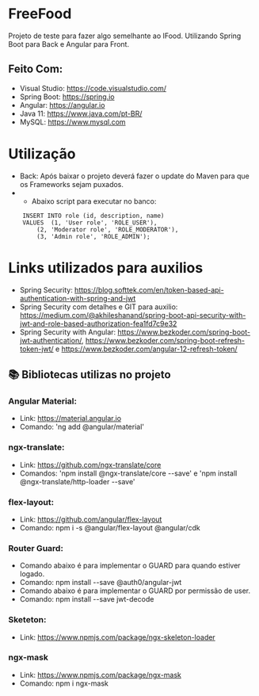 # FreeFood

Projeto de teste para fazer algo semelhante ao IFood. Utilizando Spring Boot para Back e Angular para Front.

## Feito Com:
- Visual Studio: https://code.visualstudio.com/
- Spring Boot: https://spring.io
- Angular: https://angular.io
- Java 11: https://www.java.com/pt-BR/
- MySQL: https://www.mysql.com

# Utilização
- Back: Após baixar o projeto deverá fazer o update do Maven para que os Frameworks sejam puxados.
- - Abaixo script para executar no banco: 
```MySQL 
	INSERT INTO role (id, description, name) 
	VALUES 	(1, 'User role', 'ROLE_USER'),
		(2, 'Moderator role', 'ROLE_MODERATOR'),
		(3, 'Admin role', 'ROLE_ADMIN');
```

# Links utilizados para auxilios
- Spring Security: https://blog.softtek.com/en/token-based-api-authentication-with-spring-and-jwt
- Spring Security com detalhes e GIT para auxilio: https://medium.com/@akhileshanand/spring-boot-api-security-with-jwt-and-role-based-authorization-fea1fd7c9e32
- Spring Security with Angular: https://www.bezkoder.com/spring-boot-jwt-authentication/, https://www.bezkoder.com/spring-boot-refresh-token-jwt/ e https://www.bezkoder.com/angular-12-refresh-token/

## 📚 Bibliotecas utilizas no projeto
### Angular Material:
- Link: https://material.angular.io
- Comando: 'ng add @angular/material'
### ngx-translate:
- Link: https://github.com/ngx-translate/core
- Comandos: 'npm install @ngx-translate/core --save' e 'npm install @ngx-translate/http-loader --save'
### flex-layout:
- Link: https://github.com/angular/flex-layout
- Comando: npm i -s @angular/flex-layout @angular/cdk
### Router Guard:
- Comando abaixo é para implementar o GUARD para quando estiver logado.
- Comando: npm install --save @auth0/angular-jwt
- Comando abaixo é para implementar o GUARD por permissão de user.
- Comando: npm install --save jwt-decode
### Sketeton:
- Link: https://www.npmjs.com/package/ngx-skeleton-loader
### ngx-mask
- Link: https://www.npmjs.com/package/ngx-mask
- Comando: npm i ngx-mask
